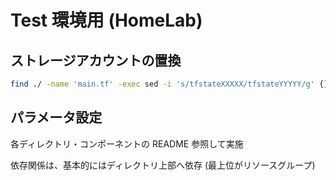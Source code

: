 Test 環境用 (HomeLab)
===

## ストレージアカウントの置換

```sh
find ./ -name 'main.tf' -exec sed -i 's/tfstateXXXXX/tfstateYYYYY/g' {} \;
```

## パラメータ設定

各ディレクトリ・コンポーネントの README 参照して実施

依存関係は、基本的にはディレクトリ上部へ依存 (最上位がリソースグループ)

